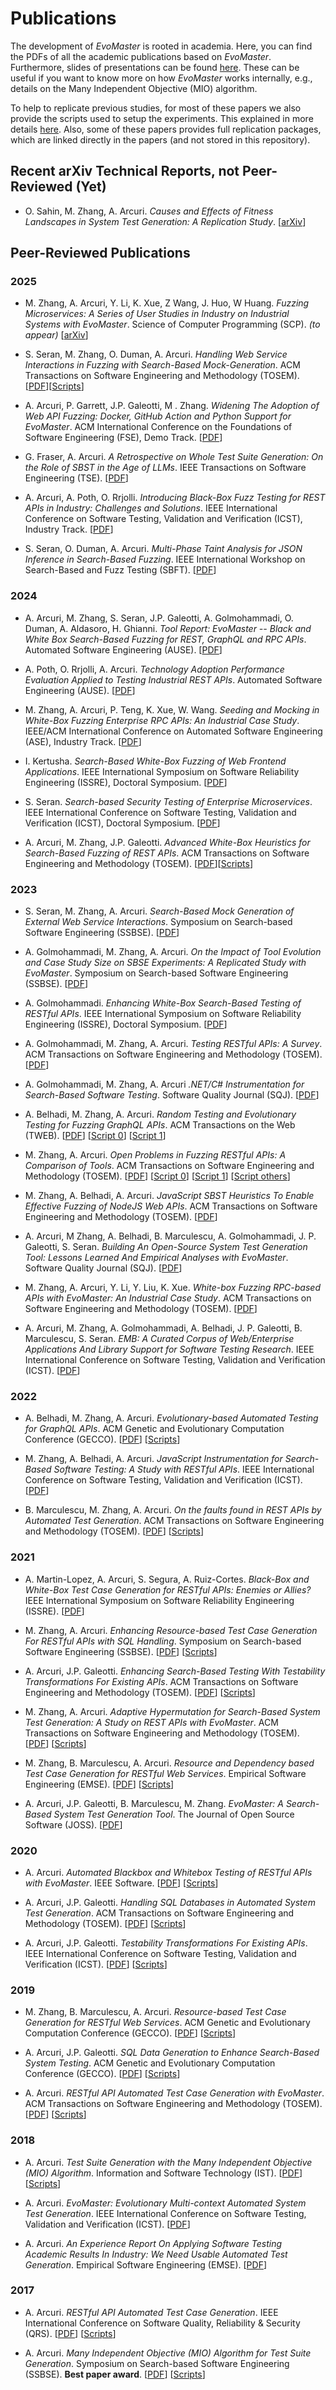# Publications

The development of _EvoMaster_ is rooted in academia.
Here, you can find the PDFs of all the academic publications based on _EvoMaster_. 
Furthermore, slides of presentations can be  found [here](presentations.md).
These can be useful if you want to know more on how _EvoMaster_ works internally,
e.g., details on the Many Independent Objective (MIO) algorithm.

To help to replicate previous studies, for most of these papers we also provide the scripts used to setup the experiments.
This explained in more details [here](replicating_studies.md).
Also, some of these papers provides full replication packages, which are linked directly in the papers (and not stored in this repository).


## Recent arXiv Technical Reports, not Peer-Reviewed (Yet)

  

* O. Sahin, M. Zhang, A. Arcuri.
  *Causes and Effects of Fitness Landscapes in System Test Generation: A Replication Study*.
  [[arXiv](https://arxiv.org/abs/2502.00169)]


## Peer-Reviewed Publications

### 2025

* M. Zhang, A. Arcuri, Y. Li, K. Xue, Z Wang, J. Huo, W Huang.
  *Fuzzing Microservices: A Series of User Studies in Industry on Industrial Systems with EvoMaster*.
  Science of Computer Programming (SCP).
  _(to appear)_ [[arXiv](https://arxiv.org/abs/2208.03988)]

* S. Seran, M. Zhang, O. Duman, A. Arcuri.
  *Handling Web Service Interactions in Fuzzing with Search-Based Mock-Generation*.
   ACM Transactions on Software Engineering and Methodology (TOSEM).
   [[PDF](publications/2025_tosem_wm.pdf)][[Scripts](exp/2025_tosem_wm.py)]

* A. Arcuri, P. Garrett, J.P. Galeotti, M . Zhang.
  *Widening The Adoption of Web API Fuzzing: Docker, GitHub Action and Python Support for EvoMaster*.
  ACM International Conference on the Foundations of Software Engineering (FSE), Demo Track.
  [[PDF](publications/2025_fse_tool.pdf)]

* G. Fraser, A. Arcuri.
  *A Retrospective on Whole Test Suite Generation: On the Role of SBST in the Age of LLMs*.
  IEEE Transactions on Software Engineering (TSE).
  [[PDF](publications/2025_tse.pdf)]

* A. Arcuri, A. Poth, O. Rrjolli.
  *Introducing Black-Box Fuzz Testing for REST APIs in Industry: Challenges and Solutions*.
  IEEE International Conference on Software Testing, Validation and Verification (ICST), Industry Track.
  [[PDF](publications/2025_icst.pdf)]

* S. Seran, O. Duman, A. Arcuri.
  *Multi-Phase Taint Analysis for JSON Inference in Search-Based Fuzzing*.
  IEEE International Workshop on Search-Based and Fuzz Testing (SBFT).
  [[PDF](publications/2025_sbft.pdf)]

### 2024

* A. Arcuri, M. Zhang, S. Seran, J.P. Galeotti, A. Golmohammadi, O. Duman, A. Aldasoro, H. Ghianni.
 *Tool Report: EvoMaster -- Black and White Box Search-Based Fuzzing for REST, GraphQL and RPC APIs*.
  Automated Software Engineering (AUSE).
  [[PDF](publications/2024_ause_em.pdf)]


* A. Poth, O. Rrjolli, A. Arcuri.
  *Technology Adoption Performance Evaluation Applied to Testing Industrial REST APIs*. 
  Automated Software Engineering (AUSE).
  [[PDF](publications/2024_ause_vw.pdf)]


* M. Zhang, A. Arcuri, P. Teng, K. Xue, W. Wang.
  *Seeding and Mocking in White-Box Fuzzing Enterprise RPC APIs: An Industrial Case Study*.
  IEEE/ACM International Conference on Automated Software Engineering (ASE), Industry Track.
  [[PDF](publications/2024_ase.pdf)]


* I. Kertusha.
  *Search-Based White-Box Fuzzing of Web Frontend Applications*.
  IEEE International Symposium on Software Reliability Engineering (ISSRE), Doctoral Symposium.
  [[PDF](publications/2024_issre_ds.pdf)]


* S. Seran.
  *Search-based Security Testing of Enterprise Microservices*.
  IEEE International Conference on Software Testing, Validation and Verification (ICST), Doctoral Symposium.
  [[PDF](publications/2024_icst_ds.pdf)]

* A. Arcuri, M. Zhang, J.P. Galeotti.
  *Advanced White-Box Heuristics for Search-Based Fuzzing of REST APIs*.
  ACM Transactions on Software Engineering and Methodology (TOSEM).
  [[PDF](publications/2024_tosem_tt.pdf)][[Scripts](exp/2024_tosem_advanced_heuristics.py)]


### 2023

* S. Seran, M. Zhang, A. Arcuri.
  *Search-Based Mock Generation of External Web Service Interactions*.
  Symposium on Search-based Software Engineering (SSBSE).
  [[PDF](publications/2023_ssbse_wm.pdf)]

* A. Golmohammadi, M. Zhang, A. Arcuri.
  *On the Impact of Tool Evolution and Case Study Size on SBSE Experiments: A Replicated Study with EvoMaster*.
  Symposium on Search-based Software Engineering (SSBSE).
  [[PDF](publications/2023_ssbse_tuning.pdf)]

* A. Golmohammadi.
  *Enhancing White-Box Search-Based Testing of RESTful APIs*.
  IEEE International Symposium on Software Reliability Engineering (ISSRE), Doctoral Symposium.
  [[PDF](publications/2023-issre-ds.pdf)]

* A. Golmohammadi, M. Zhang, A. Arcuri.
  *Testing RESTful APIs: A Survey*.
  ACM Transactions on Software Engineering and Methodology (TOSEM). 
  [[PDF](publications/2023_tosem_survey.pdf)]

* A. Golmohammadi, M. Zhang, A. Arcuri
  *.NET/C# Instrumentation for Search-Based Software Testing*.
  Software Quality Journal (SQJ). 
  [[PDF](publications/2023_sqj_dotnet.pdf)]

* A. Belhadi, M. Zhang, A. Arcuri.
  *Random Testing and Evolutionary Testing for Fuzzing GraphQL APIs*.
  ACM Transactions on the Web (TWEB). 
  [[PDF](publications/2023_tweb.pdf)]
  [[Script 0](exp/2023_tweb_gql_bb.py)]
  [[Script 1](exp/2023_tweb_gql_wb.py)]

* M. Zhang, A. Arcuri.
  *Open Problems in Fuzzing RESTful APIs: A Comparison of Tools*.
  ACM Transactions on Software Engineering and Methodology (TOSEM).
  [[PDF](publications/2023_tosem_comparisons.pdf)]
  [[Script 0](exp/2023_tosem__open_problems_bb.py)]
  [[Script 1](exp/2023_tosem_open_problems_wb.py)]
  [[Script others](exp/2023_tosem_open_problems_others.zip)]

* M. Zhang, A. Belhadi, A. Arcuri.
  *JavaScript SBST Heuristics To Enable Effective Fuzzing of NodeJS Web APIs*.
  ACM Transactions on Software Engineering and Methodology (TOSEM).
  [[PDF](publications/2023_tosem_js.pdf)]

* A. Arcuri, M Zhang, A. Belhadi, B. Marculescu, A. Golmohammadi, J. P. Galeotti, S. Seran.
  *Building An Open-Source System Test Generation Tool: Lessons Learned And Empirical Analyses with EvoMaster*.
  Software Quality Journal (SQJ).
  [[PDF](publications/2023_sqj_tool.pdf)]

* M. Zhang, A. Arcuri, Y. Li, Y. Liu, K. Xue.
  *White-box Fuzzing RPC-based APIs with EvoMaster: An Industrial Case Study*.
  ACM Transactions on Software Engineering and Methodology (TOSEM). 
  [[PDF](publications/2023_tosem_rpc.pdf)]


* A. Arcuri, M. Zhang, A. Golmohammadi, A. Belhadi, J. P. Galeotti, B. Marculescu, S. Seran.
 *EMB: A Curated Corpus of Web/Enterprise
  Applications And Library Support for Software
  Testing Research*.
  IEEE International Conference on Software Testing, Validation and Verification (ICST).
  [[PDF](publications/2023_icst_emb.pdf)]

### 2022

* A. Belhadi, M. Zhang, A. Arcuri.
  *Evolutionary-based Automated Testing for GraphQL APIs*.
  ACM Genetic and Evolutionary Computation Conference (GECCO).
  [[PDF](publications/2022_gecco.pdf)]
  [[Scripts](exp/2022_gecco.py)]

* M. Zhang, A. Belhadi, A. Arcuri.
  *JavaScript Instrumentation for Search-Based Software Testing: A Study with RESTful APIs*.
  IEEE International Conference on Software Testing, Validation and Verification (ICST). 
  [[PDF](publications/2022_icst.pdf)]

* B. Marculescu, M. Zhang, A. Arcuri.
  *On the faults found in REST APIs by Automated Test Generation*.
  ACM Transactions on Software Engineering and Methodology (TOSEM). 
  [[PDF](publications/2022_tosem_faults.pdf)]
  [[Scripts](exp/2022_tosem_faults.py)]


### 2021


* A. Martin-Lopez, A. Arcuri, S. Segura, A. Ruiz-Cortes.
  *Black-Box and White-Box Test Case Generation for RESTful APIs: Enemies or Allies?*
  IEEE International Symposium on Software Reliability Engineering (ISSRE). 
  [[PDF](publications/2021_issre.pdf)]
 
* M. Zhang, A. Arcuri.
  *Enhancing Resource-based Test Case Generation For RESTful APIs with SQL Handling*.
  Symposium on Search-based Software Engineering (SSBSE). 
  [[PDF](publications/2021_ssbse.pdf)]
  [[Scripts](exp/2021_ssbse.py)]

* A. Arcuri, J.P. Galeotti.
  *Enhancing Search-Based Testing With Testability Transformations For Existing APIs*.
  ACM Transactions on Software Engineering and Methodology (TOSEM).
  [[PDF](publications/2021_tosem_tt.pdf)]
  [[Scripts](exp/2021_tosem_tt.py)]

* M. Zhang, A. Arcuri.
  *Adaptive Hypermutation for Search-Based System Test  Generation: A Study on REST APIs with EvoMaster*.
  ACM Transactions on Software Engineering and Methodology (TOSEM). 
  [[PDF](publications/2021_tosem_hm.pdf)] [[Scripts](exp/2021_tosem_hm.py)]

* M. Zhang, B. Marculescu, A. Arcuri.
  *Resource and Dependency based Test Case Generation for RESTful Web Services*.
  Empirical Software Engineering (EMSE). 
  [[PDF](publications/2021_emse.pdf)]
  [[Scripts](exp/2021_tosem_tt.py)]

* A. Arcuri, J.P. Galeotti, B. Marculescu, M. Zhang.
  *EvoMaster: A Search-Based System Test Generation Tool*.
  The Journal of Open Source Software (JOSS).
  [[PDF](publications/2021_joss.pdf)]

### 2020

* A. Arcuri.
  *Automated Blackbox and Whitebox Testing of RESTful APIs with EvoMaster*.
  IEEE Software.
  [[PDF](publications/2020_sw.pdf)]
  [[Scripts](exp/2020_sw.py)]

* A. Arcuri, J.P. Galeotti.
  *Handling SQL Databases in Automated System Test Generation*. 
  ACM Transactions on Software Engineering and Methodology (TOSEM).
  [[PDF](publications/2020_tosem.pdf)] [[Scripts](exp/2020_tosem.py)]

* A. Arcuri, J.P. Galeotti.
  *Testability Transformations For Existing APIs*.
  IEEE International Conference on Software Testing, Validation and Verification (ICST).
  [[PDF](publications/2020_icst.pdf)]
  [[Scripts](exp/2020_icst.py)]

### 2019

* M. Zhang, B. Marculescu, A. Arcuri. 
     *Resource-based Test Case Generation for RESTful Web Services*.
     ACM Genetic and Evolutionary Computation Conference (GECCO).
     [[PDF](publications/2019_gecco_resources.pdf)] [[Scripts](exp/2019_gecco_resource.py)]

* A. Arcuri, J.P. Galeotti. 
     *SQL Data Generation to Enhance Search-Based System Testing*.
     ACM Genetic and Evolutionary Computation Conference (GECCO).
     [[PDF](publications/2019_gecco_sql.pdf)]
     [[Scripts](exp/2019_gecco_sql.py)]

* A. Arcuri. *RESTful API Automated Test Case Generation with EvoMaster*.
     ACM Transactions on Software Engineering and Methodology (TOSEM).
     [[PDF](publications/2019_tosem.pdf)]    [[Scripts](exp/2019_tosem.py)]

  
### 2018


* A. Arcuri. *Test Suite Generation with the Many Independent Objective (MIO) Algorithm*.
     Information and Software Technology (IST).
     [[PDF](publications/2018_ist.pdf)]    [[Scripts](exp/2018_ist.py)]

* A. Arcuri. *EvoMaster: Evolutionary Multi-context Automated System Test Generation*.
     IEEE International Conference on Software Testing, Validation and Verification (ICST).
     [[PDF](publications/2018_icst.pdf)]

     
* A. Arcuri. *An Experience Report On Applying Software Testing Academic 
               Results In Industry: We Need Usable Automated Test Generation*.
   Empirical Software Engineering (EMSE).
   [[PDF](publications/2018_emse.pdf)]                           


### 2017

* A. Arcuri. *RESTful API Automated Test Case Generation*.
  IEEE International Conference on Software Quality, Reliability & Security (QRS).
  [[PDF](publications/2017_qrs.pdf)] 
  [[Scripts](exp/2017_qrs.sh)]
  
* A. Arcuri. *Many Independent Objective (MIO) Algorithm for Test Suite Generation*.
  Symposium on Search-based Software Engineering (SSBSE).
  **Best paper award**.
  [[PDF](publications/2017_ssbse.pdf)] [[Scripts](exp/2017_ssbse.sh)]
  
